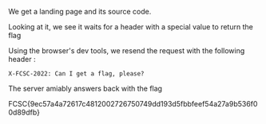 We get a landing page and its source code.

Looking at it, we see it waits for a header with a special value to return the flag

Using the browser's dev tools, we resend the request with the following header :

`X-FCSC-2022: Can I get a flag, please?`

The server amiably answers back with the flag

FCSC{9ec57a4a72617c4812002726750749dd193d5fbbfeef54a27a9b536f00d89dfb}
